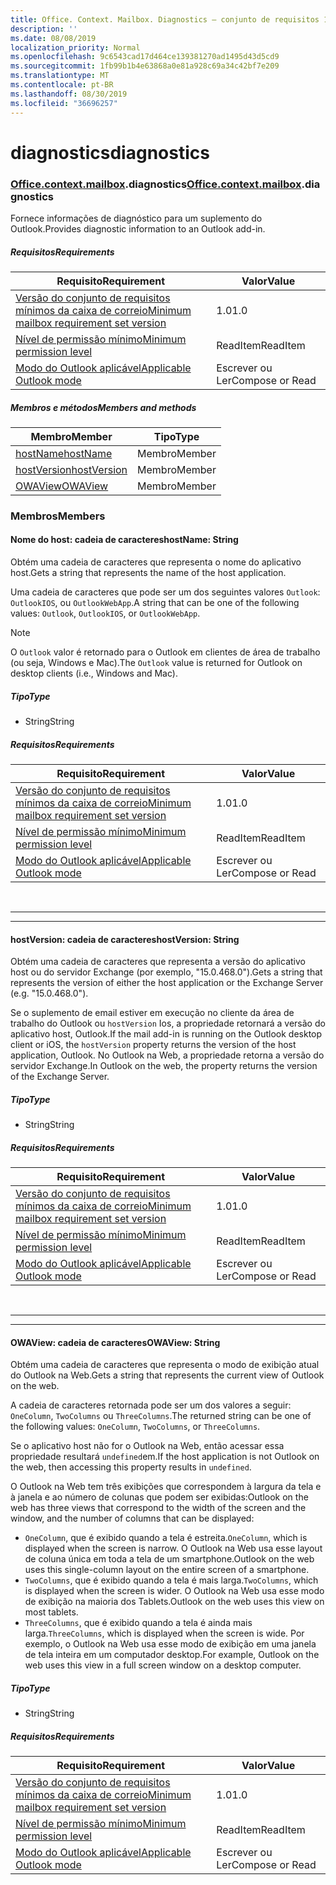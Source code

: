 ```yaml
---
title: Office. Context. Mailbox. Diagnostics – conjunto de requisitos 1,4
description: ''
ms.date: 08/08/2019
localization_priority: Normal
ms.openlocfilehash: 9c6543cad17d464ce139381270ad1495d43d5cd9
ms.sourcegitcommit: 1fb99b1b4e63868a0e81a928c69a34c42bf7e209
ms.translationtype: MT
ms.contentlocale: pt-BR
ms.lasthandoff: 08/30/2019
ms.locfileid: "36696257"
---
```

# <a name="diagnostics"></a><span data-ttu-id="dc4cb-102">diagnostics</span><span class="sxs-lookup"><span data-stu-id="dc4cb-102">diagnostics</span></span>

### <a name="officeofficemdcontextofficecontextmdmailboxofficecontextmailboxmddiagnostics"></a><span data-ttu-id="dc4cb-103">[Office](Office.md)[.context](Office.context.md)[.mailbox](Office.context.mailbox.md).diagnostics</span><span class="sxs-lookup"><span data-stu-id="dc4cb-103">[Office](Office.md)[.context](Office.context.md)[.mailbox](Office.context.mailbox.md).diagnostics</span></span>

<span data-ttu-id="dc4cb-104">Fornece informações de diagnóstico para um suplemento do Outlook.</span><span class="sxs-lookup"><span data-stu-id="dc4cb-104">Provides diagnostic information to an Outlook add-in.</span></span>

##### <a name="requirements"></a><span data-ttu-id="dc4cb-105">Requisitos</span><span class="sxs-lookup"><span data-stu-id="dc4cb-105">Requirements</span></span>

|<span data-ttu-id="dc4cb-106">Requisito</span><span class="sxs-lookup"><span data-stu-id="dc4cb-106">Requirement</span></span>| <span data-ttu-id="dc4cb-107">Valor</span><span class="sxs-lookup"><span data-stu-id="dc4cb-107">Value</span></span>|
|---|---|
|[<span data-ttu-id="dc4cb-108">Versão do conjunto de requisitos mínimos da caixa de correio</span><span class="sxs-lookup"><span data-stu-id="dc4cb-108">Minimum mailbox requirement set version</span></span>](/office/dev/add-ins/reference/requirement-sets/outlook-api-requirement-sets)| <span data-ttu-id="dc4cb-109">1.0</span><span class="sxs-lookup"><span data-stu-id="dc4cb-109">1.0</span></span>|
|[<span data-ttu-id="dc4cb-110">Nível de permissão mínimo</span><span class="sxs-lookup"><span data-stu-id="dc4cb-110">Minimum permission level</span></span>](/outlook/add-ins/understanding-outlook-add-in-permissions)| <span data-ttu-id="dc4cb-111">ReadItem</span><span class="sxs-lookup"><span data-stu-id="dc4cb-111">ReadItem</span></span>|
|[<span data-ttu-id="dc4cb-112">Modo do Outlook aplicável</span><span class="sxs-lookup"><span data-stu-id="dc4cb-112">Applicable Outlook mode</span></span>](/outlook/add-ins/#extension-points)| <span data-ttu-id="dc4cb-113">Escrever ou Ler</span><span class="sxs-lookup"><span data-stu-id="dc4cb-113">Compose or Read</span></span>|

##### <a name="members-and-methods"></a><span data-ttu-id="dc4cb-114">Membros e métodos</span><span class="sxs-lookup"><span data-stu-id="dc4cb-114">Members and methods</span></span>

| <span data-ttu-id="dc4cb-115">Membro</span><span class="sxs-lookup"><span data-stu-id="dc4cb-115">Member</span></span> | <span data-ttu-id="dc4cb-116">Tipo</span><span class="sxs-lookup"><span data-stu-id="dc4cb-116">Type</span></span> |
|--------|------|
| [<span data-ttu-id="dc4cb-117">hostName</span><span class="sxs-lookup"><span data-stu-id="dc4cb-117">hostName</span></span>](#hostname-string) | <span data-ttu-id="dc4cb-118">Membro</span><span class="sxs-lookup"><span data-stu-id="dc4cb-118">Member</span></span> |
| [<span data-ttu-id="dc4cb-119">hostVersion</span><span class="sxs-lookup"><span data-stu-id="dc4cb-119">hostVersion</span></span>](#hostversion-string) | <span data-ttu-id="dc4cb-120">Membro</span><span class="sxs-lookup"><span data-stu-id="dc4cb-120">Member</span></span> |
| [<span data-ttu-id="dc4cb-121">OWAView</span><span class="sxs-lookup"><span data-stu-id="dc4cb-121">OWAView</span></span>](#owaview-string) | <span data-ttu-id="dc4cb-122">Membro</span><span class="sxs-lookup"><span data-stu-id="dc4cb-122">Member</span></span> |

### <a name="members"></a><span data-ttu-id="dc4cb-123">Membros</span><span class="sxs-lookup"><span data-stu-id="dc4cb-123">Members</span></span>

#### <a name="hostname-string"></a><span data-ttu-id="dc4cb-124">Nome do host: cadeia de caracteres</span><span class="sxs-lookup"><span data-stu-id="dc4cb-124">hostName: String</span></span>

<span data-ttu-id="dc4cb-125">Obtém uma cadeia de caracteres que representa o nome do aplicativo host.</span><span class="sxs-lookup"><span data-stu-id="dc4cb-125">Gets a string that represents the name of the host application.</span></span>

<span data-ttu-id="dc4cb-126">Uma cadeia de caracteres que pode ser um dos seguintes valores `Outlook`: `OutlookIOS`, ou `OutlookWebApp`.</span><span class="sxs-lookup"><span data-stu-id="dc4cb-126">A string that can be one of the following values: `Outlook`, `OutlookIOS`, or `OutlookWebApp`.</span></span>

> [!NOTE]
> <span data-ttu-id="dc4cb-127">O `Outlook` valor é retornado para o Outlook em clientes de área de trabalho (ou seja, Windows e Mac).</span><span class="sxs-lookup"><span data-stu-id="dc4cb-127">The `Outlook` value is returned for Outlook on desktop clients (i.e., Windows and Mac).</span></span>

##### <a name="type"></a><span data-ttu-id="dc4cb-128">Tipo</span><span class="sxs-lookup"><span data-stu-id="dc4cb-128">Type</span></span>

*   <span data-ttu-id="dc4cb-129">String</span><span class="sxs-lookup"><span data-stu-id="dc4cb-129">String</span></span>

##### <a name="requirements"></a><span data-ttu-id="dc4cb-130">Requisitos</span><span class="sxs-lookup"><span data-stu-id="dc4cb-130">Requirements</span></span>

|<span data-ttu-id="dc4cb-131">Requisito</span><span class="sxs-lookup"><span data-stu-id="dc4cb-131">Requirement</span></span>| <span data-ttu-id="dc4cb-132">Valor</span><span class="sxs-lookup"><span data-stu-id="dc4cb-132">Value</span></span>|
|---|---|
|[<span data-ttu-id="dc4cb-133">Versão do conjunto de requisitos mínimos da caixa de correio</span><span class="sxs-lookup"><span data-stu-id="dc4cb-133">Minimum mailbox requirement set version</span></span>](/office/dev/add-ins/reference/requirement-sets/outlook-api-requirement-sets)| <span data-ttu-id="dc4cb-134">1.0</span><span class="sxs-lookup"><span data-stu-id="dc4cb-134">1.0</span></span>|
|[<span data-ttu-id="dc4cb-135">Nível de permissão mínimo</span><span class="sxs-lookup"><span data-stu-id="dc4cb-135">Minimum permission level</span></span>](/outlook/add-ins/understanding-outlook-add-in-permissions)| <span data-ttu-id="dc4cb-136">ReadItem</span><span class="sxs-lookup"><span data-stu-id="dc4cb-136">ReadItem</span></span>|
|[<span data-ttu-id="dc4cb-137">Modo do Outlook aplicável</span><span class="sxs-lookup"><span data-stu-id="dc4cb-137">Applicable Outlook mode</span></span>](/outlook/add-ins/#extension-points)| <span data-ttu-id="dc4cb-138">Escrever ou Ler</span><span class="sxs-lookup"><span data-stu-id="dc4cb-138">Compose or Read</span></span>|

<br>

---
---

#### <a name="hostversion-string"></a><span data-ttu-id="dc4cb-139">hostVersion: cadeia de caracteres</span><span class="sxs-lookup"><span data-stu-id="dc4cb-139">hostVersion: String</span></span>

<span data-ttu-id="dc4cb-140">Obtém uma cadeia de caracteres que representa a versão do aplicativo host ou do servidor Exchange (por exemplo, "15.0.468.0").</span><span class="sxs-lookup"><span data-stu-id="dc4cb-140">Gets a string that represents the version of either the host application or the Exchange Server (e.g. "15.0.468.0").</span></span>

<span data-ttu-id="dc4cb-141">Se o suplemento de email estiver em execução no cliente da área de trabalho do Outlook ou `hostVersion` Ios, a propriedade retornará a versão do aplicativo host, Outlook.</span><span class="sxs-lookup"><span data-stu-id="dc4cb-141">If the mail add-in is running on the Outlook desktop client or iOS, the `hostVersion` property returns the version of the host application, Outlook.</span></span> <span data-ttu-id="dc4cb-142">No Outlook na Web, a propriedade retorna a versão do servidor Exchange.</span><span class="sxs-lookup"><span data-stu-id="dc4cb-142">In Outlook on the web, the property returns the version of the Exchange Server.</span></span>

##### <a name="type"></a><span data-ttu-id="dc4cb-143">Tipo</span><span class="sxs-lookup"><span data-stu-id="dc4cb-143">Type</span></span>

*   <span data-ttu-id="dc4cb-144">String</span><span class="sxs-lookup"><span data-stu-id="dc4cb-144">String</span></span>

##### <a name="requirements"></a><span data-ttu-id="dc4cb-145">Requisitos</span><span class="sxs-lookup"><span data-stu-id="dc4cb-145">Requirements</span></span>

|<span data-ttu-id="dc4cb-146">Requisito</span><span class="sxs-lookup"><span data-stu-id="dc4cb-146">Requirement</span></span>| <span data-ttu-id="dc4cb-147">Valor</span><span class="sxs-lookup"><span data-stu-id="dc4cb-147">Value</span></span>|
|---|---|
|[<span data-ttu-id="dc4cb-148">Versão do conjunto de requisitos mínimos da caixa de correio</span><span class="sxs-lookup"><span data-stu-id="dc4cb-148">Minimum mailbox requirement set version</span></span>](/office/dev/add-ins/reference/requirement-sets/outlook-api-requirement-sets)| <span data-ttu-id="dc4cb-149">1.0</span><span class="sxs-lookup"><span data-stu-id="dc4cb-149">1.0</span></span>|
|[<span data-ttu-id="dc4cb-150">Nível de permissão mínimo</span><span class="sxs-lookup"><span data-stu-id="dc4cb-150">Minimum permission level</span></span>](/outlook/add-ins/understanding-outlook-add-in-permissions)| <span data-ttu-id="dc4cb-151">ReadItem</span><span class="sxs-lookup"><span data-stu-id="dc4cb-151">ReadItem</span></span>|
|[<span data-ttu-id="dc4cb-152">Modo do Outlook aplicável</span><span class="sxs-lookup"><span data-stu-id="dc4cb-152">Applicable Outlook mode</span></span>](/outlook/add-ins/#extension-points)| <span data-ttu-id="dc4cb-153">Escrever ou Ler</span><span class="sxs-lookup"><span data-stu-id="dc4cb-153">Compose or Read</span></span>|

<br>

---
---

#### <a name="owaview-string"></a><span data-ttu-id="dc4cb-154">OWAView: cadeia de caracteres</span><span class="sxs-lookup"><span data-stu-id="dc4cb-154">OWAView: String</span></span>

<span data-ttu-id="dc4cb-155">Obtém uma cadeia de caracteres que representa o modo de exibição atual do Outlook na Web.</span><span class="sxs-lookup"><span data-stu-id="dc4cb-155">Gets a string that represents the current view of Outlook on the web.</span></span>

<span data-ttu-id="dc4cb-156">A cadeia de caracteres retornada pode ser um dos valores a seguir: `OneColumn`, `TwoColumns` ou `ThreeColumns`.</span><span class="sxs-lookup"><span data-stu-id="dc4cb-156">The returned string can be one of the following values: `OneColumn`, `TwoColumns`, or `ThreeColumns`.</span></span>

<span data-ttu-id="dc4cb-157">Se o aplicativo host não for o Outlook na Web, então acessar essa propriedade resultará `undefined`em.</span><span class="sxs-lookup"><span data-stu-id="dc4cb-157">If the host application is not Outlook on the web, then accessing this property results in `undefined`.</span></span>

<span data-ttu-id="dc4cb-158">O Outlook na Web tem três exibições que correspondem à largura da tela e à janela e ao número de colunas que podem ser exibidas:</span><span class="sxs-lookup"><span data-stu-id="dc4cb-158">Outlook on the web has three views that correspond to the width of the screen and the window, and the number of columns that can be displayed:</span></span>

*   <span data-ttu-id="dc4cb-159">`OneColumn`, que é exibido quando a tela é estreita.</span><span class="sxs-lookup"><span data-stu-id="dc4cb-159">`OneColumn`, which is displayed when the screen is narrow.</span></span> <span data-ttu-id="dc4cb-160">O Outlook na Web usa esse layout de coluna única em toda a tela de um smartphone.</span><span class="sxs-lookup"><span data-stu-id="dc4cb-160">Outlook on the web uses this single-column layout on the entire screen of a smartphone.</span></span>
*   <span data-ttu-id="dc4cb-161">`TwoColumns`, que é exibido quando a tela é mais larga.</span><span class="sxs-lookup"><span data-stu-id="dc4cb-161">`TwoColumns`, which is displayed when the screen is wider.</span></span> <span data-ttu-id="dc4cb-162">O Outlook na Web usa esse modo de exibição na maioria dos Tablets.</span><span class="sxs-lookup"><span data-stu-id="dc4cb-162">Outlook on the web uses this view on most tablets.</span></span>
*   <span data-ttu-id="dc4cb-163">`ThreeColumns`, que é exibido quando a tela é ainda mais larga.</span><span class="sxs-lookup"><span data-stu-id="dc4cb-163">`ThreeColumns`, which is displayed when the screen is wide.</span></span> <span data-ttu-id="dc4cb-164">Por exemplo, o Outlook na Web usa esse modo de exibição em uma janela de tela inteira em um computador desktop.</span><span class="sxs-lookup"><span data-stu-id="dc4cb-164">For example, Outlook on the web uses this view in a full screen window on a desktop computer.</span></span>

##### <a name="type"></a><span data-ttu-id="dc4cb-165">Tipo</span><span class="sxs-lookup"><span data-stu-id="dc4cb-165">Type</span></span>

*   <span data-ttu-id="dc4cb-166">String</span><span class="sxs-lookup"><span data-stu-id="dc4cb-166">String</span></span>

##### <a name="requirements"></a><span data-ttu-id="dc4cb-167">Requisitos</span><span class="sxs-lookup"><span data-stu-id="dc4cb-167">Requirements</span></span>

|<span data-ttu-id="dc4cb-168">Requisito</span><span class="sxs-lookup"><span data-stu-id="dc4cb-168">Requirement</span></span>| <span data-ttu-id="dc4cb-169">Valor</span><span class="sxs-lookup"><span data-stu-id="dc4cb-169">Value</span></span>|
|---|---|
|[<span data-ttu-id="dc4cb-170">Versão do conjunto de requisitos mínimos da caixa de correio</span><span class="sxs-lookup"><span data-stu-id="dc4cb-170">Minimum mailbox requirement set version</span></span>](/office/dev/add-ins/reference/requirement-sets/outlook-api-requirement-sets)| <span data-ttu-id="dc4cb-171">1.0</span><span class="sxs-lookup"><span data-stu-id="dc4cb-171">1.0</span></span>|
|[<span data-ttu-id="dc4cb-172">Nível de permissão mínimo</span><span class="sxs-lookup"><span data-stu-id="dc4cb-172">Minimum permission level</span></span>](/outlook/add-ins/understanding-outlook-add-in-permissions)| <span data-ttu-id="dc4cb-173">ReadItem</span><span class="sxs-lookup"><span data-stu-id="dc4cb-173">ReadItem</span></span>|
|[<span data-ttu-id="dc4cb-174">Modo do Outlook aplicável</span><span class="sxs-lookup"><span data-stu-id="dc4cb-174">Applicable Outlook mode</span></span>](/outlook/add-ins/#extension-points)| <span data-ttu-id="dc4cb-175">Escrever ou Ler</span><span class="sxs-lookup"><span data-stu-id="dc4cb-175">Compose or Read</span></span>|
